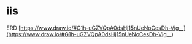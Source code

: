 # iis

ERD 
[https://www.draw.io/#G1h-uGZVQpA0dsHj15nUeNoCesDh-Vig__](https://www.draw.io/#G1h-uGZVQpA0dsHj15nUeNoCesDh-Vig__)
